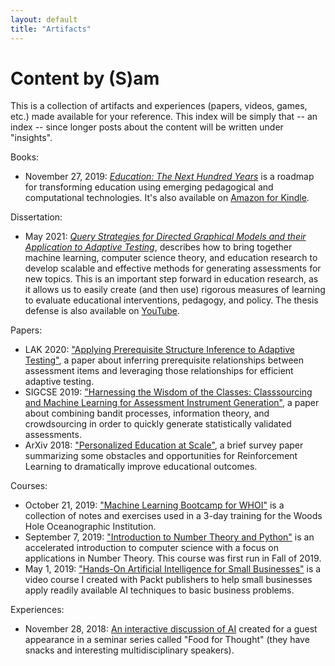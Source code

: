 ```yaml
---
layout: default
title: "Artifacts"
---
```

# Content by (S)am
This is a collection of artifacts and experiences (papers, videos, games, etc.) made available for your reference. This index will be simply that -- an index -- since longer posts about the content will be written under "insights".

Books:  
* November 27, 2019: [*Education: The Next Hundred Years*](https://www.barnesandnoble.com/w/education-s-am/1135136001?ean=9781078748520) is a roadmap for transforming education using emerging pedagogical and computational technologies. It's also available on [Amazon for Kindle](https://www.amazon.com/dp/B081ZMRYJJ).

Dissertation:
* May 2021: [*Query Strategies for Directed Graphical Models and their Application to Adaptive Testing*](https://www.overleaf.com/read/cntdgjvmngmv), describes how to bring together machine learning, computer science theory, and education research to develop scalable and effective methods for generating assessments for new topics.  This is an important step forward in education research, as it allows us to easily create (and then use) rigorous measures of learning to evaluate educational interventions, pedagogy, and policy. The thesis defense is also available on [YouTube](https://www.youtube.com/watch?v=itGg9PVduWQ).

Papers:
* LAK 2020: ["Applying Prerequisite Structure Inference to Adaptive Testing"](/artifacts/papers/LAK_2020.pdf), a paper about inferring prerequisite relationships between assessment items and leveraging those relationships for efficient adaptive testing.
* SIGCSE 2019: ["Harnessing the Wisdom of the Classes: Classsourcing and Machine Learning for Assessment Instrument Generation"](/artifacts/papers/SIGCSE_2019.pdf), a paper about combining bandit processes, information theory, and crowdsourcing in order to quickly generate statistically validated assessments.
* ArXiv 2018: ["Personalized Education at Scale"](https://arxiv.org/pdf/1809.10025.pdf), a brief survey paper summarizing some obstacles and opportunities for Reinforcement Learning to dramatically improve educational outcomes.

Courses:
* October 21, 2019: ["Machine Learning Bootcamp for WHOI"](https://github.com/Sam-Saarinen/WHOI-ML) is a collection of notes and exercises used in a 3-day training for the Woods Hole Oceanographic Institution.
* September 7, 2019: ["Introduction to Number Theory and Python"](https://github.com/Sam-Saarinen/WHOI-ML) is an accelerated introduction to computer science with a focus on applications in Number Theory. This course was first run in Fall of 2019.
* May 1, 2019: ["Hands-On Artificial Intelligence for Small Businesses"](https://www.packtpub.com/big-data-and-business-intelligence/hands-artificial-intelligence-small-businesses-video) is a video course I created with Packt publishers to help small businesses apply readily available AI techniques to basic business problems.

Experiences:
* November 28, 2018: [An interactive discussion of AI](/artifacts/AI-Food-for-Thought/) created for a guest appearance in a seminar series called "Food for Thought" (they have snacks and interesting multidisciplinary speakers).
